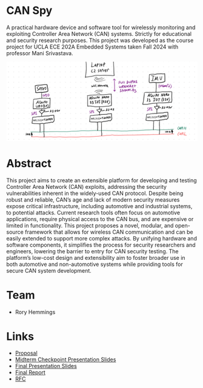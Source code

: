 # CAN Spy

A practical hardware device and software tool for wirelessly monitoring and exploiting Controller Area Network (CAN) systems. Strictly for educational and security research purposes. This project was developed as the course project for UCLA ECE 202A Embedded Systems taken Fall 2024 with professor Mani Srivastava.

![System Architecture](media/system-architecture.png)

# Abstract

This project aims to create an extensible platform for developing and testing Controller Area Network (CAN) exploits, addressing the security vulnerabilities inherent in the widely-used CAN protocol. Despite being robust and reliable, CAN’s age and lack of modern security measures expose critical infrastructure, including automotive and industrial systems, to potential attacks. Current research tools often focus on automotive applications, require physical access to the CAN bus, and are expensive or limited in functionality. This project proposes a novel, modular, and open-source framework that allows for wireless CAN communication and can be easily extended to support more complex attacks. By unifying hardware and software components, it simplifies the process for security researchers and engineers, lowering the barrier to entry for CAN security testing. The platform’s low-cost design and extensibility aim to foster broader use in both automotive and non-automotive systems while providing tools for secure CAN system development.

# Team

- Rory Hemmings

# Links

- [Proposal](proposal)
- [Midterm Checkpoint Presentation Slides](https://docs.google.com/presentation/d/1n-uSZGRHBY1_UirP5JK-bZleSnxEKyPHQbpkVeXoZRA/edit?usp=sharing)
- [Final Presentation Slides](https://docs.google.com/presentation/d/1_Wyi8IJNu2JlXjtLVpOUpCHX8CuP_i6esAKe-fJg5Rk/edit?usp=sharing)
- [Final Report](report)
- [RFC](rfc)
